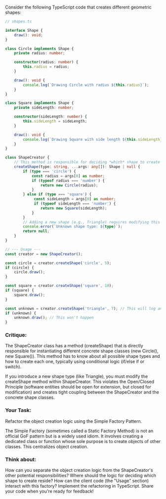 Consider the following TypeScript code that creates different geometric shapes:

```ts
// shapes.ts

interface Shape {
    draw(): void;
}

class Circle implements Shape {
    private radius: number;

    constructor(radius: number) {
        this.radius = radius;
    }

    draw(): void {
        console.log(`Drawing Circle with radius ${this.radius}`);
    }
}

class Square implements Shape {
    private sideLength: number;

    constructor(sideLength: number) {
        this.sideLength = sideLength;
    }

    draw(): void {
        console.log(`Drawing Square with side length ${this.sideLength}`);
    }
}

class ShapeCreator {
    // This method is responsible for deciding *which* shape to create
    createShape(type: string, ...args: any[]): Shape | null {
        if (type === 'circle') {
            const radius = args[0] as number;
            if (typeof radius === 'number') {
                return new Circle(radius);
            }
        } else if (type === 'square') {
             const sideLength = args[0] as number;
             if (typeof sideLength === 'number') {
                return new Square(sideLength);
            }
        }
        // Adding a new shape (e.g., Triangle) requires modifying this method
        console.error(`Unknown shape type: ${type}`);
        return null;
    }
}

// --- Usage ---
const creator = new ShapeCreator();

const circle = creator.createShape('circle', 5);
if (circle) {
    circle.draw();
}

const square = creator.createShape('square', 10);
if (square) {
    square.draw();
}

const unknown = creator.createShape('triangle', 7); // This will log an error
if (unknown) {
    unknown.draw(); // This won't happen
}
```

### Critique:
The ShapeCreator class has a method (createShape) that is directly responsible for instantiating different concrete shape classes (new Circle(), new Square()). This method has to know about all possible shape types and how to create each one, typically using conditional logic (if/else if or switch).

If you introduce a new shape type (like Triangle), you must modify the createShape method within ShapeCreator. This violates the Open/Closed Principle (software entities should be open for extension, but closed for modification) and creates tight coupling between the ShapeCreator and the concrete shape classes.

### Your Task:

Refactor the object creation logic using the Simple Factory Pattern.

The Simple Factory (sometimes called a Static Factory Method) is not an official GoF pattern but is a widely used idiom. It involves creating a dedicated class or function whose sole purpose is to create objects of other classes. This centralizes object creation.

### Think about:

How can you separate the object creation logic from the ShapeCreator's other potential responsibilities?
Where should the logic for deciding which shape to create reside?
How can the client code (the "Usage" section) interact with this factory?
Implement the refactoring in TypeScript. Share your code when you're ready for feedback!